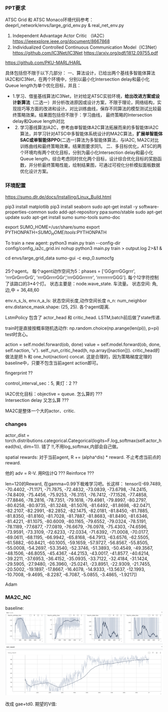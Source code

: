### PPT要求
ATSC Grid 和 ATSC Monaco环境代码参考：deeprl_network/envs/large_grid_env.py & real_net_env.py

1. Independent Advantage Actor Critic （IA2C）
https://ieeexplore.ieee.org/document/8667868
2. Individualized Controlled Continuous Communication Model（IC3Net）
https://github.com/IC3Net/IC3Net
https://arxiv.org/pdf/1812.09755.pdf

https://github.com/PKU-MARL/HARL

具体包括但不限于以下几部分：
一、算法设计，已给出两个基线多智能体算法IA2C和IC3Net，在两个环境中，分别以最小化Intersection delay和最小化Queue length为单个优化目标，并且：
- 1.学习、借鉴基线算法IC3Net，针对给定ATSC实验环境，**给出改进方案或设计新算法**（二选一）并分析改进原因或设计方案，不限于理论，网络结构，实现技巧等方面的改进和设计。对比训练曲线，保存不同算法的模型测试比较最终策略效果。结果图包括但不限于：学习曲线， 最终策略的Intersection delay和Queue length对比
- 2. 学习基线算法IA2C，参考由单智能体A2C算法拓展而来的多智能体IA2C算法，并学习针对ATSC中多智能体系统设计的MA2C算法，**扩展单智能体SAC或单智能体PPO**(二选一)算法为多智能体算法，与IA2C, MA2C对比训练曲线和最终策略效果。结果图要求同1。
二、多目标优化，ATSC的两个环境均有两个优化目标，分别为最小化Intersection delay和最小化Queue length，综合考虑同时优化两个目标，设计综合优化目标的奖励函数，并分析最终策略性能，绘制结果图，可通过可视化分析模拟面板数据优化设计方案。


### 环境配置
https://sumo.dlr.de/docs/Installing/Linux_Build.html 

pip3 install matplotlib
pip3 install seaborn
sudo apt-get install -y software-properties-common
sudo add-apt-repository ppa:sumo/stable
sudo apt-get update
sudo apt-get install sumo sumo-tools sumo-doc

export SUMO_HOME=/usr/share/sumo
export PYTHONPATH=$SUMO_HOME/tools:$PYTHONPATH

To train a new agent:
python3 main.py train 
--config-dir config/config_ia2c_grid.ini 
nohup python3 main.py train > output.log 2>&1 &

cd envs/large_grid_data
sumo-gui -c exp_0.sumocfg

### 
25个agent。
每个agent动作空间为5：phases = ['GGgrrrGGgrrr', 'rrrGrGrrrGrG', 'rrrGGrrrrGGr','rrrGGGrrrrrr', 'rrrrrrrrrGGG']. 每个12字符控制了该路口的3*4个灯。
状态主要是：node.wave_state. 车流量。
状态空间: 角,边,中 = 36,48,60

env.n_s_ls, env.n_a_ls: 状态空间长度,动作空间长度 
n_n: num_neighbor
env.distance_mask.shape: (25, 25). 各个agent距离.

LstmPolicy 包含了 actor_head 和 critic_head. 
LSTM,batch前后做了state传递. 

train时是直接按概率随机选动作: np.random.choice(np.arange(len(pi)), p=pi)
test时贪心。

action = self.model.forward(ob, done)
value = self.model.forward(ob, done, self.naction, 'v'). 
self._run_critic_head(h, np.array([naction])). critic_head的做法是把 h 和 one_hot(naction) concat. 这是合理的，因为策略梯度定理的baseline中，只要不包含当前agent action即可。

fingerprint ??

control_interval_sec：5, 黄灯：2 ??

IA2C优化目标：objective = queue. 怎么算的 ???  
Intersection delay 又怎么算 ???


MA2C是整体一个大的actor、critic. 


### changes
actor_dist = torch.distributions.categorical.Categorical(logits=F.log_softmax(self.actor_head(hs), dim=1)). 错了 !!,不用log_softmax,内部会自己做。

spatial rewards: 对于当前agent, R += (alpha^dis) * reward. 不止考虑当前点的reward.

他的 adv = R-V. 用R估计Q ??? Reinforce ???

len=120的Reward, 在gamma=0.99下极难学习吧。长这样：
tensor([-69.7489, -70.4402, -71.1171, -71.7875, -72.4832, -73.0839, -73.6798,
        -74.2415, -74.8409, -75.4456, -75.9253, -76.3151, -76.7412, -77.1526,
        -77.4858, -77.8846, -78.2816, -78.7351, -79.1618, -79.4981, -79.8997,
        -80.2797, -80.6258, -80.9735, -81.3248, -81.5076, -81.6492, -81.8698,
        -82.0471, -82.2107, -82.2991, -82.2852, -82.1475, -82.0181, -81.8450,
        -81.7885, -81.8350, -81.8160, -81.7028, -81.7887, -81.8683, -81.8490,
        -81.6346, -81.4221, -81.1075, -80.6009, -80.1165, -79.6552, -79.0324,
        -78.5191, -78.1189, -77.6877, -77.0819, -76.6679, -76.0978, -75.4303,
        -74.6596, -73.9591, -73.3109, -72.6233, -72.0334, -71.6392, -71.0008,
        -70.0177, -69.0611, -68.1195, -66.9942, -65.8168, -64.7913, -63.6576,
        -62.5505, -61.5882, -60.8421, -60.1005, -59.1659, -57.9727, -56.8567,
        -55.8505, -55.0008, -54.2697, -53.3540, -52.3746, -51.3893, -50.4549,
        -49.3567, -48.1506, -46.8055, -45.4367, -44.2153, -43.0017, -41.8577,
        -40.6214, -39.2211, -37.6953, -36.4152, -35.0935, -33.7122, -32.4184,
        -31.1424, -29.5905, -27.9480, -26.3960, -25.0241, -23.8951, -22.9309,
        -21.7455, -20.5002, -19.1897, -17.8667, -16.4078, -14.9333, -13.5637,
        -12.1993, -10.7008,  -9.4695,  -8.2287,  -6.7087,  -5.0855,  -3.4865,
         -1.9217])

Adam

### MA2C_NC
baseline:
![alt text](image_1.png)

改成 gae+td0. 
期望的V值: